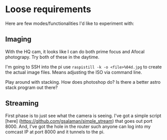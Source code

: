 # Loose requirements
Here are few modes/functionalities I'd like to experiment with:
## Imaging
With the HQ cam, it looks like I can do both prime focus and Afocal photograpy.  Try both of these in the daytime.

I'm going to SSH into the pi use `raspistill -k -o <file>%04d.jpg` to create the actual image files. 
Means adjusting the ISO via command line.

Play around with stacking.  How does photoshop do?  Is there a better astro stack program out there?
## Streaming
First phase is to just see what the camera is seeing.  I've got a simple script [here] (https://github.com/gsalaman/simple_stream) that goes out port 8000.  And, I've got the hole in the router such 
anyone can log into my comcast IP at port 8000 and it tunnels to the pi.
